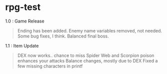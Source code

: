 # rpg-test 

1.0 : Game Release
>Ending has been added.
>Enemy name variables removed, not needed.
>Some bug fixes, I think.
>Balanced final boss.

1.1 : Item Update
>DEX now works.. chance to miss
>Spider Web and Scorpion poison enhances your attacks
>Balance changes, mostly due to DEX
>Fixed a few missing characters in printf